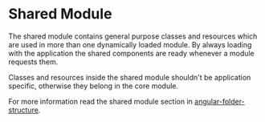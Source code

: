 # Shared Module

The shared module contains general purpose classes and resources which are used in more than one dynamically loaded
module. By always loading with the application the shared components are ready whenever a module requests them.

Classes and resources inside the shared module shouldn't be application specific, otherwise they belong in the core
module.

For more information read the shared module section
in [angular-folder-structure](https://angular-folder-structure.readthedocs.io/en/latest/shared.html).

